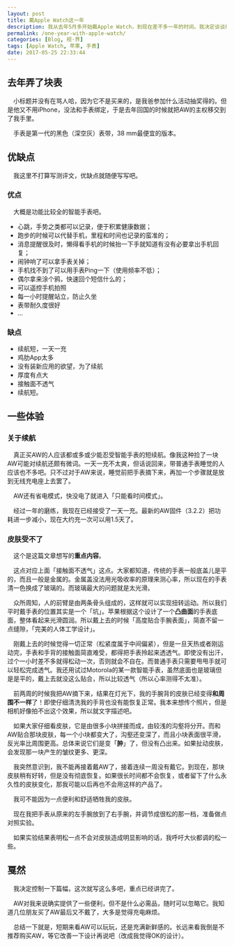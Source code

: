 ```yaml
---
layout: post
title: 戴Apple Watch这一年
description: 我从去年5月多开始戴Apple Watch，到现在差不多一年的时间。我决定谈谈感受。重点是戴表处皮肤的变化。
permalink: /one-year-with-apple-watch/
categories: [Blog, 视·界]
tags: [Apple Watch, 苹果, 手表]
date: 2017-05-25 22:33:44
---
```


## 去年弄了块表

　小标题并没有在骂人哈，因为它不是买来的，是我爸参加什么活动抽奖得的。但是他又不用iPhone，没法和手表绑定，于是去年回国的时候就把AW的主权移交到了我手里。

　手表是第一代的黑色（深空灰）表带，38 mm最便宜的版本。

## 优缺点

　我这里不打算写测评文，优缺点就随便写写吧。

### 优点

　大概是功能比较全的智能手表吧。

- 心跳，手势之类都可以记录，便于积累健康数据；
- 跑步的时候可以代替手机，里程和时间也记录的蛮准的；
- 消息提醒很及时，懒得看手机的时候抬一下手就知道有没有必要拿出手机回复；
- 闹钟响了可以拿手表关掉；
- 手机找不到了可以用手表Ping一下（使用频率不低）；
- 偶尔拿来涂个鸦，快速回个短信什么的；
- 可以遥控手机拍照
- 每一小时提醒站立，防止久坐
- 表带耐久度很好
- ...

### 缺点

- 续航短，一天一充
- 鸡肋App太多
- 没有装新应用的欲望，为了续航
- 厚度有点大
- 接触面不透气 
- 续航短。 

## 一些体验

### 关于续航

　真正买AW的人应该都或多或少能忍受智能手表的短续航。像我这种捡了一块AW可能对续航还颇有微词。一天一充不太爽，但话说回来，带普通手表睡觉的人应该也不多吧。只不过对于AW来说，睡觉前把手表摘下来，再加一个步骤就是放到无线充电座上去罢了。

　AW还有省电模式，快没电了就进入「只能看时间模式」。

　经过一年的磨练，我现在已经接受了一天一充。最新的AW固件（3.2.2）把功耗进一步减小，现在大约充一次可以用1.5天了。

### 皮肤受不了

　这个是这篇文章想写的**重点内容**。

　这点对应上面「接触面不透气」这点。大家都知道，传统的手表一般底盖儿是平的，而且一般是金属的。金属盖没法用光吸收率的原理来测心率，所以现在的手表清一色换成了玻璃的。而玻璃最大的问题就是太光滑。

　众所周知，人的前臂是由两条骨头组成的，这样就可以实现扭转运动。所以我们平时戴手表的位置其实是一个「坑」。苹果根据这个设计了一个**凸曲面**的手表底面，整体看起来光滑圆润。所以戴上去的时候「高度贴合手腕表面」，简直不留一点缝隙，「完美的人体工学设计」。

　刚戴上去的时候觉得一切正常（松紧度属于中间偏紧），但是一旦天热或者刚运动完，手表和手背的接触面简直难受，都得把手表拎起来透透气。即使没有出汗，过个一小时差不多就得松动一次，否则就会不自在。而普通手表只需要甩甩手就可以轻松完成透气。我还用试过Motorola的某一款智能手表，虽然底面也是玻璃但是是平的，戴上去就没这么贴合，所以比较透气（所以心率测得不太准）。

　前两周的时候我把AW摘下来，结果在灯光下，我的手腕背的皮肤已经变得**和周围不一样**了！即使仔细清洗我的手背也没有能恢复正常。我本来想传个照片，但是相机好像拍不出这个效果，所以就文字描述吧。

　如果大家仔细看皮肤，它是由很多小块拼接而成，由较浅的沟壑将分开。而和AW贴合那块皮肤，每一个小块都变大了，沟壑还变深了，而且小块表面很平滑，反光率比周围更高。总体来说它们是变「**肿**」了，但没有凸出来。如果扯动皮肤，会发现那一块产生的皱纹更多、更深。

　我突然意识到，我不能再接着戴AW了，接着连续一周没有戴它。到现在，那块皮肤稍有好转，但是没有彻底恢复。如果很长时间都不会恢复，或者留下了什么永久性的皮肤变化，那我可能以后再也不会用这样的产品了。

　我可不能因为一点便利和舒适牺牲我的皮肤。

　现在我把手表从原来的左手腕放到了右手腕，并调节成很松的那一档，准备做点对照实验。

　如果实验结果表明松一点不会对皮肤造成明显影响的话，我呼吁大伙都调的松一些。

## 戛然

　我决定控制一下篇幅，这次就写这么多吧，重点已经讲完了。

　AW对我来说确实提供了一些便利，但不是什么必需品，随时可以忽略它。我知道几位朋友买了AW最后又不戴了，大多是觉得充电麻烦。

　总结一下就是，短期来看AW可以玩玩，还是充满新鲜感的。长远来看我倒是不推荐购买AW，等它改善一下设计再说吧（改成我觉得OK的设计）。
